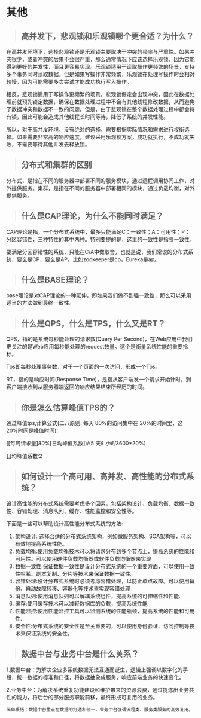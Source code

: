 # 其他

> ## 高并发下，悲观锁和乐观锁哪个更合适？为什么？

在高并发环境下，选择悲观锁还是乐观锁主要取决于冲突的频率与严重性。如果冲突很少，或者冲突的后果不会很严重，那么通常情况下应该选择乐观锁，因为它能得到更好的并发性，而且更容易实现。乐观锁适用于读取操作更频繁的场景，支持多个事务同时读取数据。但是如果写操作非常频繁，乐观锁在处理写操作时会相对较慢，因为可能需要多次尝试才能成功执行写入操作。

相反，悲观锁适用于写操作更频繁的场景。悲观锁假定会出现冲突，因此在数据处理前就预先锁定数据，确保在数据处理过程中不会有其他线程修改数据，从而避免了数据冲突和数据不一致的问题。但是，由于悲观锁在整个数据处理过程中都会持有锁，因此可能会造成其他线程长时间等待，降低了系统的并发性能。

所以，对于高并发环境，没有绝对的选择，需要根据实际情况和需求进行权衡选择。如果需要非常高的响应速度，建议采用乐观锁方案，成功就执行，不成功就失败，不需要等待其他并发去释放锁。



> ## 分布式和集群的区别

分布式，是指在不同的服务器中部署不同的服务模块，通过远程调用协同工作，对外提供服务。集群，是指在不同的服务器中部署相同的模块，通过负载均衡，对外提供服务。



> ## 什么是CAP理论，为什么不能同时满足？

CAP理论是指，一个分布式系统中，最多只能满足C：一致性；A：可用性；P：分区容错性，三种特性的其中两种。特别要提的是，这里的一致性是指强一致性。

要满足分区容错性的系统，只能在C/A中做取舍，也就是说，我们常说的分布式系统，要么是CP，要么是AP。比如zookeeper是cp，Eureka是ap。



> ## 什么是BASE理论？

base理论是对CAP理论的一种延伸，即如果我们做不到强一致性，那么可以采用适当的方法做到最终一致性。



> ## 什么是QPS，什么是TPS，什么又是RT？

QPS，指的是系统每秒能处理的请求数(Query Per Second)，在Web应用中我们更关注的是Web应用每秒能处理的request数量。这个是衡量系统性能的重要指标。

Tps即每秒处理事务数，对于一个页面的一次访问，形成一个Tps。

RT，指的是响应时间(Response Time)，是指从客户端发一个请求开始计时，到客户端接收到从服务器端返回的响应结果结束所经历的时间。



> ## 你是怎么估算峰值TPS的？

通过峰值tps,计算公式(二八原则: 每天 80%的访问集中在 20%的时间里，这 20%时间是峰值时间):

([每周请求量]*80%*[日均峰值系数])/(5 天*8 小时*3600*20%)

日均峰值系数:2



> ## 如何设计一个高可用、高并发、高性能的分布式系统？

设计高性能的分布式系统需要考虑多个因素，包括架构设计、负载均衡、数据一致性、容错处理、消息队列、缓存、性能监控和安全性等。

下面是一些可以帮助设计高性能分布式系统的方法:

1. 架构设计: 选择合适的分布式系统架构，例如微服务架构、SOA架构等，可以有效地提高系统性能。
2. 负载均衡:使用负载均衡技术可以将请求分布到多个节点上，提高系统的性能和可用性。可以使用硬件负载均衡器或软件负载均衡器来实现
3. 数据一致性:保证数据一致性是设计分布式系统的一个重要方面，可以使用一致性哈希、副本复制、分片等技术来保证数据一致性。
4. 容错处理:设计分布式系统时必须考虑容错处理，以防止单点故障。可以使用备份、自动故障转移、容器化等技术来实现容错处理
5. 消息队列:使用消息队列可以解耦系统组件，提高系统的可伸缩性和性能.
6. 缓存:使用缓存技术可以减轻数据库的负载，提高系统性能
7. 性能监控:使用性能监控工具可以监测系统的性能瓶颈，提高系统的性能和可用性.
8. 安全性:分布式系统的安全性是至关重要的，可以使用身份验证、访问控制等技术来保证系统的安全性。



> ## 数据中台与业务中台是什么关系？

1.数据中台：为解决企业多系统数据无法互通而诞生，逻辑上强调以数字化的手段，统一数据的标准和口径，将数据抽象成服务，响应前端业务的快速变化。

2.业务中台：为解决系统重复功能建设和维护带来的资源浪费，通过提炼出业务共性的能力，将后台的部分服务职能前移，最终形成可复用的业务。

`简单概括：数据中台重点在数据的打通和统一，业务中台强调流程类、服务类服务的高效复用。`



